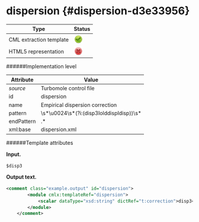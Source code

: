 # dispersion {#dispersion-d3e33956}


| Type                                                                                                                                                | Status                                                                                                                                              |
|----|----|
| CML extraction template                                                                                                                             | ![](/imgs/Total.png)                                                                                                                                |
| HTML5 representation                                                                                                                                | ![](/imgs/None.png)                                                                                                                                 |

######Implementation level

| Attribute                                                                                                                                           | Value                                                                                                                                               |
|----|----|
| *source*                                                                                                                                            | Turbomole control file                                                                                                                              |
| id                                                                                                                                                  | dispersion                                                                                                                                          |
| name                                                                                                                                                | Empirical dispersion correction                                                                                                                     |
| pattern                                                                                                                                             | \\s\*\\u0024\\s\*(?i:(disp3IolddispIdisp))\\s\*                                                                                                     |
| endPattern                                                                                                                                          | .\*                                                                                                                                                 |
| xml:base                                                                                                                                            | dispersion.xml                                                                                                                                      |

######Template attributes

**Input.**

    $disp3      
        

**Output text.**

```xml
<comment class="example.output" id="dispersion">
        <module cmlx:templateRef="dispersion">
            <scalar dataType="xsd:string" dictRef="t:correction">disp3</scalar>
        </module>     
    </comment>
```
